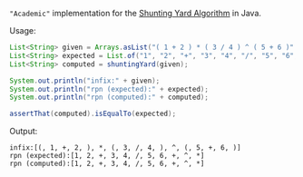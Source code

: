 `"Academic"` implementation for the [Shunting Yard Algorithm](https://en.wikipedia.org/wiki/Shunting-yard_algorithm?oldformat=true) in Java.

Usage:

```java
List<String> given = Arrays.asList("( 1 + 2 ) * ( 3 / 4 ) ^ ( 5 + 6 )".split(" "));
List<String> expected = List.of("1", "2", "+", "3", "4", "/", "5", "6", "+", "^", "*");
List<String> computed = shuntingYard(given);

System.out.println("infix:" + given);
System.out.println("rpn (expected):" + expected);
System.out.println("rpn (computed):" + computed);

assertThat(computed).isEqualTo(expected);
```

Output:

```
infix:[(, 1, +, 2, ), *, (, 3, /, 4, ), ^, (, 5, +, 6, )]
rpn (expected):[1, 2, +, 3, 4, /, 5, 6, +, ^, *]
rpn (computed):[1, 2, +, 3, 4, /, 5, 6, +, ^, *]
```
